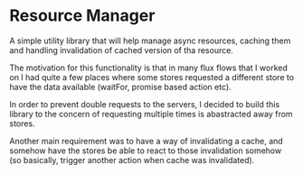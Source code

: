 # Resource Manager

A simple utility library that will help manage async resources, caching them and handling invalidation of 
cached version of tha resource.

The motivation for this functionality is that in many flux flows that I worked on I had quite a few places
where some stores requested a different store to have the data available (waitFor, promise based action etc).

In order to prevent double requests to the servers, I decided to build this library to the concern of 
requesting multiple times is abastracted away from stores. 

Another main requirement was to have a way of invalidating a cache, and somehow have the stores be able 
to react to those invalidation somehow (so basically, trigger another action when cache was invalidated).